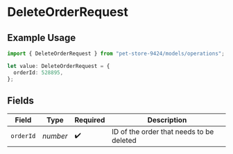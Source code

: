 # DeleteOrderRequest

## Example Usage

```typescript
import { DeleteOrderRequest } from "pet-store-9424/models/operations";

let value: DeleteOrderRequest = {
  orderId: 528895,
};
```

## Fields

| Field                                    | Type                                     | Required                                 | Description                              |
| ---------------------------------------- | ---------------------------------------- | ---------------------------------------- | ---------------------------------------- |
| `orderId`                                | *number*                                 | :heavy_check_mark:                       | ID of the order that needs to be deleted |